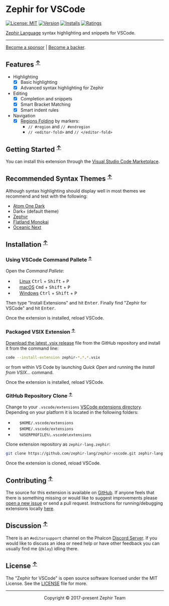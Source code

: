 # Zephir for VSCode

[![License: MIT](https://img.shields.io/badge/License-MIT-brightgreen.svg)](https://opensource.org/licenses/MIT)
[![Version](https://vsmarketplacebadge.apphb.com/version-short/zephir-lang.zephir.svg)](https://marketplace.visualstudio.com/items?itemName=zephir-lang.zephir)
[![Installs](https://vsmarketplacebadge.apphb.com/installs-short/zephir-lang.zephir.svg)](https://marketplace.visualstudio.com/items?itemName=zephir-lang.zephir)
[![Ratings](https://vsmarketplacebadge.apphb.com/rating-short/zephir-lang.zephir.svg)](https://marketplace.visualstudio.com/items?itemName=zephir-lang.zephir)

[Zephir Language](https://zephir-lang.com) syntax highlighting and snippets for VSCode.

---

[Become a sponsor](https://opencollective.com/phalcon#sponsor) | [Become a backer](https://opencollective.com/phalcon#backer).

## Features <sup>[↑](#zephir-syntax-support-for-vscode)</sup>

* Highlighting
  - [x] Basic highlighting
  - [x] Advanced syntax highlighting for Zephir

* Editing
  - [x] Completion and snippets
  - [x] Smart Bracket Matching
  - [x] Smart indent rules

* Navigation
  - [x] [Regions Folding](https://code.visualstudio.com/docs/editor/codebasics#_folding) by markers:
    - `// #region` and `// #endregion`
    - `// <editor-fold>` and `// </editor-fold>`

## Getting Started <sup>[↑](#zephir-syntax-support-for-vscode)</sup>

You can install this extension through the [Visual Studio Code Marketplace](https://marketplace.visualstudio.com/items?itemName=zephir-lang.zephir).

## Recommended Syntax Themes <sup>[↑](#zephir-syntax-support-for-vscode)</sup>

Although syntax highlighting should display well in most themes we recommend and test with the following:

* [Atom One Dark](https://marketplace.visualstudio.com/items?itemName=freebroccolo.theme-atom-one-dark)
* Dark+ (default theme)
* [Zephyr](https://marketplace.visualstudio.com/items?itemName=atrX.vscode-zephyr-theme)
* [Flatland Monokai](https://marketplace.visualstudio.com/items?itemName=gerane.Theme-FlatlandMonokai)
* [Oceanic Next](https://marketplace.visualstudio.com/items?itemName=naumovs.theme-oceanicnext)

## Installation <sup>[↑](#zephir-syntax-support-for-vscode)</sup>

### Using VSCode Command Pallete <sup>[↑](#zephir-syntax-support-for-vscode)</sup>

Open the *Command Pallete*:

* <img src="https://www.kernel.org/theme/images/logos/favicon.png" width=16 height=16/> [Linux][linux-kbd] <kbd>Ctrl</kbd> + <kbd>Shift</kbd> + <kbd>P</kbd>
* <img src="https://developer.apple.com/favicon.ico" width=16 height=16/> [macOS][macos-kbd] <kbd>Cmd</kbd> + <kbd>Shift</kbd> + <kbd>P</kbd>
* <img src="https://www.microsoft.com/favicon.ico" width=16 height=16/> [Windows][windows-kbd] <kbd>Ctrl</kbd> + <kbd>Shift</kbd> + <kbd>P</kbd>

Then type "Install Extensions" and hit <kbd>Enter</kbd>. Finally find "Zephir for VSCode" and hit <kbd>Enter</kbd>.

Once the extension is installed, reload VSCode.

### Packaged VSIX Extension <sup>[↑](#zephir-syntax-support-for-vscode)</sup>

[Download the latest .vsix release](https://github.com/zephir-lang/zephir-vscode/releases/latest) file from the GitHub repository
and install it from the command line:

```sh
code --install-extension zephir-*.*.*.vsix
```

or from within VS Code by launching *Quick Open* and running the *Install from VSIX...* command.

Once the extension is installed, reload VSCode.

### GitHub Repository Clone <sup>[↑](#zephir-syntax-support-for-vscode)</sup>

Change to your `.vscode/extensions` [VSCode extensions directory](https://code.visualstudio.com/docs/extensions/install-extension#_side-loading).
Depending on your platform it is located in the following folders:

* <img src="https://www.kernel.org/theme/images/logos/favicon.png" width=16 height=16/> `$HOME/.vscode/extensions`
* <img src="https://developer.apple.com/favicon.ico" width=16 height=16/> `$HOME/.vscode/extensions`
* <img src="https://www.microsoft.com/favicon.ico" width=16 height=16/> `%USERPROFILE%\.vscode\extensions`

Clone extension repository as `zephir-lang.zephir`:

```sh
git clone https://github.com/zephir-lang/zephir-vscode.git zephir-lang.zephir
```

Once the extension is cloned, reload VSCode.

## Contributing <sup>[↑](#zephir-syntax-support-for-vscode)</sup>

The source for this extension is available on [GitHub](https://github.com/zephir-lang/zephir-vscode). If anyone feels that there is
something missing or would like to suggest improvements please [open a new issue](https://github.com/zephir-lang/zephir-vscode/issues)
or send a pull request. Instructions for running/debugging extensions locally [here](https://code.visualstudio.com/docs/extensions/overview).

## Discussion <sup>[↑](#zephir-syntax-support-for-vscode)</sup>

There is an `#editorsupport` channel on the Phalcon [Discord Server](https://discord.gg/PNFsSsr).
If you would like to discuss an idea or need help or have other feedback you can usually find me (`@klay`) idling there.

## License <sup>[↑](#zephir-syntax-support-for-vscode)</sup>

The "Zephir for VSCode" is open source software licensed under the MIT License.
See the [LICENSE](https://github.com/zephir-lang/zephir-vscode/blob/master/LICENSE) file for more.

---

<p align="center">Copyright &copy; 2017-present Zephir Team</p>

[linux-kbd]: https://code.visualstudio.com/shortcuts/keyboard-shortcuts-linux.pdf
[macos-kbd]: https://code.visualstudio.com/shortcuts/keyboard-shortcuts-macos.pdf
[windows-kbd]: https://code.visualstudio.com/shortcuts/keyboard-shortcuts-windows.pdf

